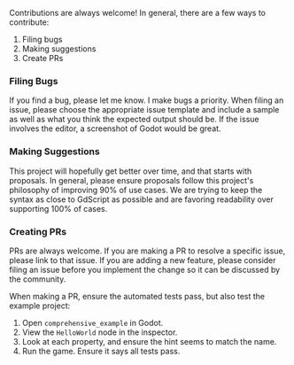Contributions are always welcome! In general, there are a few ways to contribute:

1. Filing bugs
2. Making suggestions
3. Create PRs

### Filing Bugs
If you find a bug, please let me know. I make bugs a priority. When filing an issue,
please choose the appropriate issue template and include a sample as well as what you
think the expected output should be. If the issue involves the editor, a screenshot of
Godot would be great.

### Making Suggestions
This project will hopefully get better over time, and that starts with proposals. In 
general, please ensure proposals follow this project's philosophy of improving 90% of
use cases. We are trying to keep the syntax as close to GdScript as possible and are
favoring readability over supporting 100% of cases.

### Creating PRs
PRs are always welcome. If you are making a PR to resolve a specific issue, please link 
to that issue. If you are adding a new feature, please consider filing an issue before 
you implement the change so it can be discussed by the community.

When making a PR, ensure the automated tests pass, but also test the example project:

1. Open `comprehensive_example` in Godot.
2. View the `HelloWorld` node in the inspector.
3. Look at each property, and ensure the hint seems to match the name.
4. Run the game. Ensure it says all tests pass.
